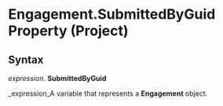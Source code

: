 
# Engagement.SubmittedByGuid Property (Project)

## Syntax

 _expression_. **SubmittedByGuid**

 _expression_A variable that represents a  **Engagement** object.

